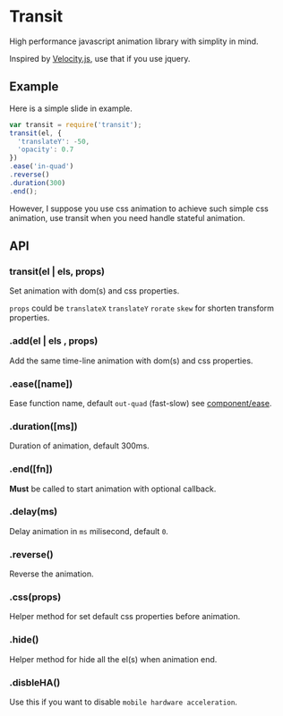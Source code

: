 # Transit

High performance javascript animation library with simplity in mind.

Inspired by [Velocity.js](http://julian.com/research/velocity/), use that if you use jquery.

## Example

Here is a simple slide in example.

``` js
var transit = require('transit');
transit(el, {
  'translateY': -50,
  'opacity': 0.7
})
.ease('in-quad')
.reverse()
.duration(300)
.end();
```

However, I suppose you use css animation to achieve such simple css animation, use transit when you need handle stateful animation.

## API

### transit(el | els, props)

Set animation with dom(s) and css properties.

`props` could be `translateX` `translateY` `rorate` `skew` for shorten transform properties.

### .add(el | els , props)

Add the same time-line animation with dom(s) and css properties.

### .ease([name])

Ease function name, default `out-quad` (fast-slow) see [component/ease](https://github.com/component/ease).

### .duration([ms])

Duration of animation, default 300ms.

### .end([fn])

**Must** be called to start animation with optional callback.

### .delay(ms)

Delay animation in `ms` milisecond, default `0`.

### .reverse()

Reverse the animation.

### .css(props)

Helper method for set default css properties before animation.

### .hide()

Helper method for hide all the el(s) when animation end.

### .disbleHA()

Use this if you want to disable `mobile hardware acceleration`.
